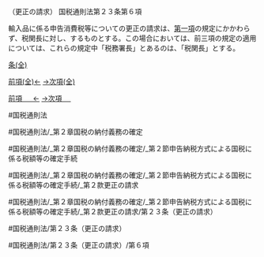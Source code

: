 （更正の請求）
国税通則法第２３条第６項

輸入品に係る申告消費税等についての更正の請求は、[第一項](国税通則法＿＿＿＿＿第２３条第１項)の規定にかかわらず、税関長に対し、するものとする。この場合においては、前三項の規定の適用については、これらの規定中「税務署長」とあるのは、「税関長」とする。

[条(全)](国税通則法＿＿＿＿＿第２３条_.md)

[前項(全)←](国税通則法＿＿＿＿＿第２３条第５項_.md)    [→次項(全)](国税通則法＿＿＿＿＿第２３条第７項_.md)

[前項 　 ←](国税通則法＿＿＿＿＿第２３条第５項.md)    [→次項 　 ](国税通則法＿＿＿＿＿第２３条第７項.md)



#国税通則法

#国税通則法/_第２章国税の納付義務の確定

#国税通則法/_第２章国税の納付義務の確定/_第２節申告納税方式による国税に係る税額等の確定手続

#国税通則法/_第２章国税の納付義務の確定/_第２節申告納税方式による国税に係る税額等の確定手続/_第２款更正の請求

#国税通則法/_第２章国税の納付義務の確定/_第２節申告納税方式による国税に係る税額等の確定手続/_第２款更正の請求/第２３条（更正の請求）

#国税通則法/第２３条（更正の請求）

#国税通則法/第２３条（更正の請求）/第６項


